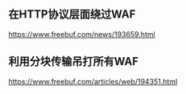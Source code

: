 ##  在HTTP协议层面绕过WAF

https://www.freebuf.com/news/193659.html

## 利用分块传输吊打所有WAF 

https://www.freebuf.com/articles/web/194351.html

